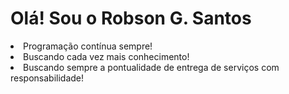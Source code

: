 # Olá! Sou o Robson G. Santos

<li>Programação contínua sempre!</li>
<li>Buscando cada vez mais conhecimento!</li>
<li>Buscando sempre a pontualidade de entrega de serviços com responsabilidade!</li>
